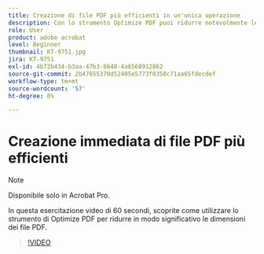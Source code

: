 ```yaml
---
title: Creazione di file PDF più efficienti in un'unica operazione
description: Con lo strumento Optimize PDF puoi ridurre notevolmente le dimensioni dei file PDF
role: User
product: adobe acrobat
level: Beginner
thumbnail: KT-9751.jpg
jira: KT-9751
exl-id: 4b72b434-b3aa-47b3-8648-4a6568912862
source-git-commit: 2b47655370d52405e5773f0358c71aa65fdecdef
workflow-type: tm+mt
source-wordcount: '57'
ht-degree: 0%

---
```


# Creazione immediata di file PDF più efficienti

>[!NOTE]
>
>Disponibile solo in Acrobat Pro.

In questa esercitazione video di 60 secondi, scoprite come utilizzare lo strumento di Optimize PDF per ridurre in modo significativo le dimensioni dei file PDF.

>[!VIDEO](https://video.tv.adobe.com/v/340077?quality=12&learn=on&hidetitle=true)
